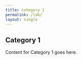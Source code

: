 ```yaml
---
title: category 1
permalink: /lab/
layout: single
---
```


## Category 1
Content for Category 1 goes here.